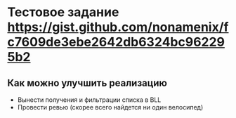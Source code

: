 # Тестовое задание https://gist.github.com/nonamenix/fc7609de3ebe2642db6324bc962295b2

## Как можно улучшить реализацию
-  Вынести получения и фильтрации списка в BLL
-  Провести ревью (скорее всего найдется ни один велосипед)
